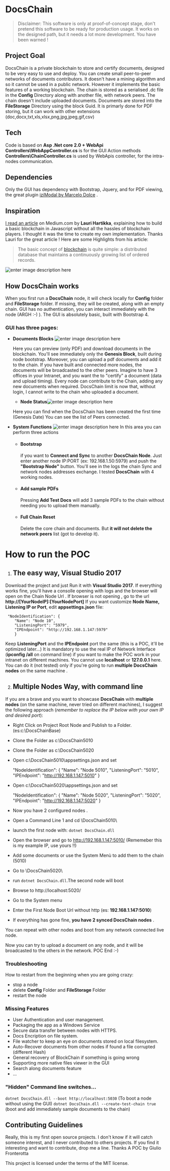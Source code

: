 
# DocsChain

> Disclaimer: This software is only at proof-of-concept stage, don't
> pretend this software to be ready for production usage. It works on
> the designed path, but it needs a lot more development. You have been
> warned !


## Project Goal 
DocsChain is a private blockchain to store and certify documents, designed to be very easy to use and deploy.
You can create small peer-to-peer networks of documents contributors. It doesn't have a mining algorithm and so it cannot be used in a public network. However it implements the basic features of a working blockchain.
The chain is stored as a serialised .dc file in the **Config** Directory along with another file, with network peers. The chain doesn't include uploaded documents. Documents are stored into the **FileStorage** Directory using the block Guid.
It is primarly done for PDF storing, but it can work with other extensions (doc,docx,txt,xls,xlsx,png,jpg,jpeg,gif,csv)
## Tech 
Code is based on **Asp .Net core 2.0 + WebApi** 
**Controllers\WebAppController.cs** is for the GUI Action methods
**Controllers\ChainController.cs** is used by WebApis controller, for the intra-nodes communication.
## Dependencies
Only the GUI has dependency with Bootstrap, Jquery, and for PDF viewing, the great plugin [iziModal by Marcelo Dolce](http://izimodal.marcelodolce.com/) .
## Inspiration
[I read an article](https://medium.com/@lhartikk/a-blockchain-in-200-lines-of-code-963cc1cc0e54) on Medium.com by **Lauri Hartikka**, explaining how to build a basic blockchain in Javascript without all the hassles of blockchain players.
I thought it was the time to create my own implementation. Thanks Lauri for the great article !
Here are some Highlights from his article:

> The basic concept of 
> [blockchain](https://en.wikipedia.org/wiki/Blockchain_%28database%29) 
> is quite simple: a distributed database that maintains a continuously
> growing list of ordered records.

![enter image description here](https://i.imgur.com/WOMHIxL.png)


## How DocsChain works
When you first run a **DocsChain** node, it will check locally for **Config** folder and **FileStorage** folder.
If missing, they will be created, along with an empty chain.
GUI has no authentication, you can interact immediately with the node (ARGH :-) ).
The GUI is absolutely basic, built with Bootstrap 4.

### GUI has three pages:

 - **Documents Blocks**
![enter image description here](https://i.imgur.com/NUx42EN.png)

	Here you can preview (only PDF) and download documents in the blockchain.
	You'll see immediately only the **Genesis Block**, built during node bootstrap.
	Moreover, you can upload a pdf documents and add it to the chain.
	If you have built and connected more nodes, the documents will be broadcasted to the other peers.
	Imagine to have 3 offices in your Intranet, and you want the to "certify" a document (data and upload timing).
	Every node can contribute to the Chain, adding any new documents when required. DocsChain limit is now that, without login, I cannot write to the chain who uploaded a document.
	 - **Node Status**![enter image description here](https://i.imgur.com/BIg5H4s.png)


	Here you can find when the DocsChain has been created the first time (Genesis Date) 
You can see the list of Peers connected.

 - **System Functions**
![enter image description here](https://i.imgur.com/ehOnRlx.png)
	In this area you can perform three actions
	

	 - #### Bootstrap

		if you want to **Connect and Sync** to another **DocsChain Node**. Just enter another node IP:PORT (ex: 192.168.1.50:5979) and push the **"Bootstrap Node"** button. You'll see in the logs the chain Sync and network nodes addresses exchange. I tested **DocsChain** with 4 working nodes.
	

	 - #### Add sample PDFs

		Pressing **Add Test Docs** will add 3 sample PDFs to the chain without needing you to upload them manually.
	- #### Full Chain Reset
		Delete the core chain and documents. But **it will not delete the network peers** list 
		(got to develop it).


# How to run the POC

 1. ## The easy way, Visual Studio 2017

Download the project and just Run it with **Visual Studio 2017**.
If everything works fine, you'll have a consolle opening with logs and the browser will open on the Chain Node Url . If browser is not opening , go to the url **http://[YourNodeIP]:[YourNodePort]**
If you want customize **Node Name, Listening IP or Port**, edit **appsettings.json** file:

     "NodeIdentification": {
        "Name": "Node 10",
        "ListeningPort": "5979",
        "IPEndpoint": "http://192.168.1.147:5979"
    	}

Keep **ListeningPort** and the **IPEndpoint** port the same (this is a POC, it'll be optimized later...)
It is mandatory to use the real IP of Network Interface (**ipconfig /all** on command line) if you want to make the POC work in your intranet on different machines.
You cannot  use **localhost** or **127.0.0.1** here. You can do it (not tested) only if you're going to run **multiple DocsChain nodes** on the same machine . 

 2. ## Multiple Nodes Way, with command line
If you are a brave and you want to showcase **DocsChain** with **multiple nodes** (on the same machine, never tried on different machines), I suggest the following approach (*remember to replace the IP below with your own IP and desired port*):
 - Right Click on Project Root Node and Publish to a Folder.  (es:c:\DocsChainBase\)
 - Clone the Folder as c:\DocsChain5010
 - Clone the Folder as c:\DocsChain5020
 - Open c:\DocsChain5010\appsettings.json and set

     "NodeIdentification": {
	               "Name": "Node 5010",
                "ListeningPort": "5010",
                "IPEndpoint": "http://192.168.1.147:5010"
            	}

  

 - Open c:\DocsChain5020\appsettings.json and set

     "NodeIdentification": {
        "Name": "Node 5020",
        "ListeningPort": "5020",
        "IPEndpoint": "http://192.168.1.147:5020"
    	}

 - Now you have 2 configured nodes .

 - Open a Command Line 1 and cd \DocsChain5010\

 - launch the first node with: `dotnet DocsChain.dll` 

 - Open the browser and go to http://192.168.1.147:5010/ (Rememeber this is my example IP, use yours !!)

 - Add some documents or use the System Menù to add them to the chain (5010)

 - Go to \DocsChain5020\

 - run `dotnet DocsChain.dll`.The second node will boot

 - Browse to http://localhost:5020/

 - Go to the System menu

 - Enter the First Node Boot Url without http (es: **192.168.1.147:5010**)

 - If everything has gone fine, **you have 2 synced DocsChain nodes** .

You can repeat with other nodes and boot from any network connected live node.

Now you can try to upload a document on any node, and it will be broadcasted to the others in the network.
POC End :-)

### Troubleshooting
How to restart from the beginning when you are going crazy:

 - stop a node
 - delete **Config** Folder and **FileStorage** Folder
 - restart the node

### Missing Features

 - User Authentication and user management.
 - Packaging the app as a Windows Service
 - Secure data transfer between nodes with HTTPS.
 - Docs Encription on file system.
 - File watcher to keep an eye on documents stored on local filesystem.
 - Auto-Recover documents from other nodes if found a file corrupted (different Hash)
 - General recovery of BlockChain if something is going wrong
 - Supporting more native files viewer in the GUI
 - Search along documents feature
 - ...

### "Hidden" Command line switches... 
`dotnet DocsChain.dll --boot http://localhost:5030` (To boot a node without using the GUI)
`dotnet DocsChain.dll --create-test-chain true` (boot and add immediately sample documents to the chain)

## Contributing Guidelines
Really, this is my first open source projects. I don't know if it will catch someone interest, and I never contributed to others projects. If you find it interesting and want to contribute, drop me a line.
Thanks
A POC by Giulio Fronterotta

This project is licensed under the terms of the MIT license.
